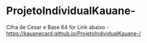 # ProjetoIndividualKauane-
Cifra de Cesar e Base 64 for
Link abaixo - 
https://kauanecard.github.io/ProjetoIndividualKauane-/
